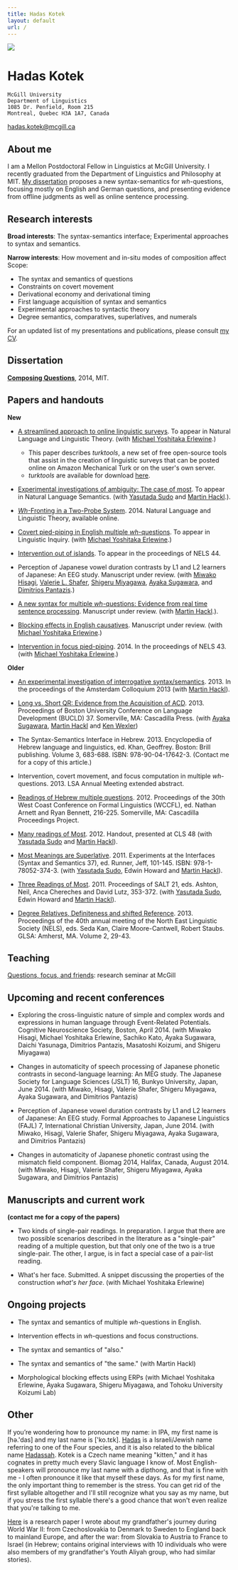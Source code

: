 ```yaml
---
title: Hadas Kotek
layout: default
url: /
---
```


<img src='headshot.jpg' class='headshot'/>

<audio preload id="audio" oncanplay="document.getElementById('playbutton').style.display = 'inline-block';">
	<source src="hadaskotek.ogg" type="audio/ogg"/>
	<source src="hadaskotek.mp3" type="audio/mp3"/>
</audio>

Hadas Kotek <span id="playbutton" onclick="document.getElementById('audio').play()"/>
===========

	McGill University 
	Department of Linguistics 
	1085 Dr. Penfield, Room 215 
	Montreal, Quebec H3A 1A7, Canada
	
[hadas.kotek@mcgill.ca](mailto:hadas.kotek@mcgill.ca)
	
About me
--------

I am a Mellon Postdoctoral Fellow in Linguistics at McGill University. I
recently graduated from the Department of Linguistics and Philosophy at
MIT. [My dissertation](Kotek-dissertation.pdf) proposes a new
syntax-semantics for *wh*-questions, focusing mostly on English and
German questions, and presenting evidence from offline judgments as well
as online sentence processing.

Research interests
------------------

**Broad interests**: The syntax-semantics interface; Experimental approaches to syntax and semantics. 

**Narrow interests**: How movement and in-situ modes of composition affect Scope: 

* The syntax and semantics of questions
* Constraints on covert movement
* Derivational economy and derivational timing
* First language acquisition of syntax and semantics
* Experimental approaches to syntactic theory
* Degree semantics, comparatives, superlatives, and numerals
 
For an updated list of my presentations and publications, please consult
[my CV](KotekCV.pdf).


Dissertation
------------

[**Composing Questions**](Kotek-dissertation.pdf), 2014, MIT.

Papers and handouts
-------------------

**New**

* [A streamlined approach to online linguistic surveys](http://ling.auf.net/lingbuzz/001802/current.pdf?_s=LiLdL09ykzKwmSOX). To appear in Natural Language and Linguistic Theory. (with [Michael Yoshitaka Erlewine](http://mitcho.com/academic/).) 
	* This paper describes *turktools*, a new set of free open-source tools that assist in the creation of linguistic surveys that can be posted online on Amazon Mechanical Turk or on the user's own server. 
	* *turktools* are available for download [here](http://turktools.net/).

* [Experimental investigations of ambiguity: The case of most](http://semanticsarchive.net/Archive/TliOGUyM/most2014). To appear in Natural Language Semantics. (with [Yasutada Sudo](http://web.mit.edu/ysudo/www/) and [Martin Hackl](http://web.mit.edu/hackl/www/).).

* [*Wh*-Fronting in a Two-Probe System](http://link.springer.com/article/10.1007/s11049-014-9238-8?sa_campaign=email%2Fevent%2FarticleAuthor%2FonlineFirst). 2014. Natural Language and Linguistic Theory, available online.

* [Covert pied-piping in English multiple *wh*-questions](http://ling.auf.net/lingbuzz/001736). To appear in Linguistic Inquiry. (with [Michael Yoshitaka Erlewine](http://mitcho.com/academic/).)

* [Intervention out of islands](Kotek-intervention-out-of-islands.pdf). To appear in the proceedings of NELS 44. 

* Perception of Japanese vowel duration contrasts by L1 and L2 learners of Japanese: An EEG study. Manuscript under review. (with [Miwako Hisagi](http://www.iona.edu/Academics/School-of-Arts-Science/Departments/Speech-Communication/Faculty-Staff/Miwako-Hisagi.aspx), [Valerie L. Shafer](http://www.gc.cuny.edu/Page-Elements/Academics-Research-Centers-Initiatives/Doctoral-Programs/Speech-Language-Hearing-Sciences/Faculty-Bios/Valerie-Shafer), [Shigeru Miyagawa](http://web.mit.edu/miyagawa/www/), [Ayaka Sugawara](http://web.mit.edu/ayakasug/www/), and [Dimitrios Pantazis](http://mcgovern.mit.edu/technology/meg-lab/people/dimitrios-pantazis).) 

* [A new syntax for multiple *wh*-questions: Evidence from real time sentence processing](http://ling.auf.net/lingbuzz/001945). Manuscript under review. (with [Martin Hackl](http://web.mit.edu/hackl/www/).).

* [Blocking effects in English causatives](http://ling.auf.net/lingbuzz/001896/current.pdf?_s=UC06MeF_h0yIVkxP). Manuscript under review. (with [Michael Yoshitaka Erlewine](http://mitcho.com/academic/).)

* [Intervention in focus pied-piping](http://semanticsarchive.net/Archive/WIzNzViN/erlewine-kotek-nels2013-preprint.pdf). 2014. In the proceedings of NELS 43. (with [Michael Yoshitaka Erlewine](http://mitcho.com/academic/).)


**Older**

* [An experimental investigation of interrogative syntax/semantics](http://www.illc.uva.nl/AC/AC2013/uploaded_files/inlineitem/19_Kotek_Hackl.pdf). 2013. In the proceedings of the Amsterdam Colloquium 2013 (with [Martin Hackl](http://web.mit.edu/hackl/www/)).

* [Long vs. Short QR: Evidence from the Acquisition of ACD](Kotek%20ACD%20BUCLD%20proceedings.pdf). 2013. Proceedings of Boston University Conference on Language Development (BUCLD) 37. Somerville, MA: Cascadilla Press. (with [Ayaka Sugawara](http://web.mit.edu/ayakasug/www/), [Martin Hackl](http://web.mit.edu/hackl/www/) and [Ken Wexler](http://bcs.mit.edu/people/wexler.html))

* The Syntax-Semantics Interface in Hebrew. 2013. Encyclopedia of Hebrew language and linguistics, ed. Khan, Geoffrey. Boston: Brill publishing. Volume 3, 683-688. ISBN: 978-90-04-17642-3. (Contact me for a copy of this article.)

* Intervention, covert movement, and focus computation in multiple *wh*-questions. 2013. LSA Annual Meeting extended abstract. 

* [Readings of Hebrew multiple questions](KotekWCCFL30revised2.pdf). 2012. Proceedings of the 30th West Coast Conference on Formal Linguistics (WCCFL), ed. Nathan Arnett and Ryan Bennett, 216-225. Somerville, MA: Cascadilla Proceedings Project.

* [Many readings of Most](Kotek%20-%20Many%20readings%20of%20most.pdf). 2012. Handout, presented at CLS 48 (with [Yasutada Sudo](http://web.mit.edu/ysudo/www/) and [Martin Hackl](http://web.mit.edu/hackl/www/)).

* [Most Meanings are Superlative](Most%20meanings%20are%20superlative.pdf). 2011. Experiments at the Interfaces (Syntax and Semantics 37), ed. Runner, Jeff, 101-145. ISBN: 978-1-78052-374-3. (with [Yasutada Sudo](http://web.mit.edu/ysudo/www/), Edwin Howard and [Martin Hackl](http://web.mit.edu/hackl/www/)).

* [Three Readings of Most](Three%20readings%20of%20most-final.pdf). 2011. Proceedings of SALT 21, eds. Ashton, Neil, Anca Chereches and David Lutz, 353-372. (with [Yasutada Sudo](http://web.mit.edu/ysudo/www/), Edwin Howard and [Martin Hackl](http://web.mit.edu/hackl/www/)).

* [Degree Relatives, Definiteness and shifted Reference](Kotek%20-%20Degree%20Relatives%20Definiteness%20and%20Shifted%20Reference.pdf). 2013. Proceedings of the 40th annual meeting of the North East Linguistic Society (NELS), eds. Seda Kan, Claire Moore-Cantwell, Robert Staubs. GLSA: Amherst, MA. Volume 2, 29-43.

Teaching
--------

[Questions, focus, and
friends](http://people.linguistics.mcgill.ca/~michael.erlewine/focus-wh/):
research seminar at McGill

Upcoming and recent conferences
-------------------------------

* Exploring the cross-linguistic nature of simple and complex words and expressions in human language through Event-Related Potentials. Cognitive Neuroscience Society, Boston, April 2014. (with Miwako Hisagi, Michael Yoshitaka Erlewine, Sachiko Kato, Ayaka Sugawara, Daichi Yasunaga, Dimitrios Pantazis, Masatoshi Koizumi, and Shigeru Miyagawa)  

* Changes in automaticity of speech processing of Japanese phonetic contrasts in second-language learning: An MEG study. The Japanese Society for Language Sciences (JSLT) 16, Bunkyo University, Japan, June 2014. (with Miwako, Hisagi, Valerie Shafer, Shigeru Miyagawa, Ayaka Sugawara, and Dimitrios Pantazis)

* Perception of Japanese vowel duration contrasts by L1 and L2 learners of Japanese: An EEG study. Formal Approaches to Japanese Linguistics (FAJL) 7, International Christian University, Japan, June 2014. (with Miwako, Hisagi, Valerie Shafer, Shigeru Miyagawa, Ayaka Sugawara, and Dimitrios Pantazis)

* Changes in automaticity of Japanese phonetic contrast using the mismatch field component. Biomag 2014, Halifax, Canada, August 2014. (with Miwako, Hisagi, Valerie Shafer, Shigeru Miyagawa, Ayaka Sugawara, and Dimitrios Pantazis)


Manuscripts and current work
----------------------------

**(contact me for a copy of the papers)**

* Two kinds of single-pair readings. In preparation. I argue that there are two possible scenarios described in the literature as a "single-pair" reading of a multiple question, but that only one of the two is a true single-pair. The other, I argue, is in fact a special case of a pair-list reading. 

* What's her face. Submitted. A snippet discussing the properties of the construction *what's her face*. (with Michael Yoshitaka Erlewine)


Ongoing projects
----------------
* The syntax and semantics of multiple *wh*-questions in English.

* Intervention effects in *wh*-questions and focus constructions.

* The syntax and semantics of "also." 

* The syntax and semantics of "the same." (with Martin Hackl)

* Morphological blocking effects using ERPs (with Michael Yoshitaka Erlewine, Ayaka Sugawara, Shigeru Miyagawa, and Tohoku University Koizumi Lab)

 
Other
-----

If you’re wondering how to pronounce my name: in IPA, my first name is [hə.'das] and my last name is ['ko.tɛk]. [Hadas](http://en.wikipedia.org/wiki/Hadass) is a Israeli/Jewish name referring to one of the Four species, and it is also related to the biblical name [Hadassah](http://en.wikipedia.org/wiki/Esther). Kotek is a Czech name meaning "kitten," and it has cognates in pretty much every Slavic language I know of. Most English-speakers will pronounce my last name with a dipthong, and that is fine with me - I often pronounce it like that myself these days. As for my first name, the only important thing to remember is the stress. You can get rid of the first syllable altogether and I'll still recognize what you say as my name, but if you stress the first syllable there's a good chance that won't even realize that you're talking to me. 

[Here](AvodatGmar.pdf) is a research paper I wrote about my grandfather's journey during World War II: from Czechoslovakia to Denmark to Sweden to England back to mainland Europe, and after the war: from Slovakia to Austria to France to Israel (in Hebrew; contains original interviews with 10 individuals who were also members of my grandfather's Youth Aliyah group, who had similar stories).